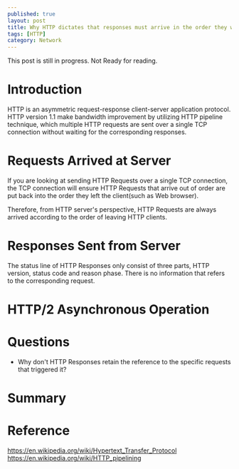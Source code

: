 ```yaml
---
published: true
layout: post
title: Why HTTP dictates that responses must arrive in the order they were requested?
tags: [HTTP]
category: Network
---
```

This post is still in progress. Not Ready for reading.

# Introduction
HTTP is an asymmetric request-response client-server application protocol.
HTTP version 1.1 make bandwidth improvement by utilizing HTTP pipeline technique,
which multiple HTTP requests are sent over a single TCP connection without
waiting for the corresponding responses.

# Requests Arrived at Server
If you are looking at sending HTTP Requests over a single TCP connection,
the TCP connection will ensure HTTP Requests that arrive out of order are
put back into the order they left the client(such as Web browser).

Therefore, from HTTP server's perspective, HTTP Requests are always arrived
according to the order of leaving HTTP clients.

# Responses Sent from Server
The status line of HTTP Responses only consist of three parts, HTTP version,
status code and reason phase. There is no information that refers to the
corresponding request.


# HTTP/2 Asynchronous Operation

# Questions
* Why don't HTTP Responses retain the reference to the specific requests
that triggered it?

# Summary

# Reference
https://en.wikipedia.org/wiki/Hypertext_Transfer_Protocol
https://en.wikipedia.org/wiki/HTTP_pipelining

